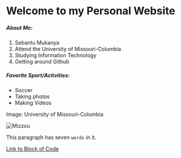 # Welcome to my Personal Website

##### About Me:
1. Sebantu Mukanya
2. Attend the University of Missouri-Columbia
2. Studying Information Technology
3. Getting around Github

##### Favorite Sport/Activities:

- Soccer
- Taking photos 
- Making Videos

Image: University of Missouri-Columbia

![Mizzou](https://bloximages.newyork1.vip.townnews.com/stltoday.com/content/tncms/assets/v3/editorial/6/e9/6e9eae87-35d9-5219-b089-699de69e2d07/5a75172c61d42.image.jpg)


This paragraph has seven `words` in it.



[Link to Block of Code](BlockOfCode.md)

